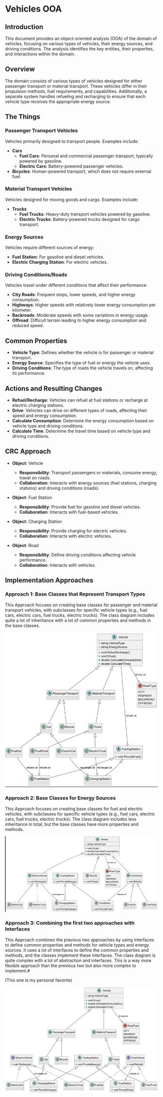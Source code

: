 # Vehicles OOA

## Introduction
This document provides an object-oriented analysis (OOA) of the domain of vehicles, focusing on various types of vehicles, their energy sources, and driving conditions. The analysis identifies the key entities, their properties, and interactions within the domain.

## Overview
The domain consists of various types of vehicles designed for either passenger transport or material transport. These vehicles differ in their propulsion methods, fuel requirements, and capabilities. Additionally, a separate system handles refueling and recharging to ensure that each vehicle type receives the appropriate energy source.

## The Things

### Passenger Transport Vehicles
Vehicles primarily designed to transport people. Examples include:
- **Cars**
    - **Fuel Cars**: Personal and commercial passenger transport, typically powered by gasoline.
    - **Electric Cars**: Battery-powered passenger vehicles.
- **Bicycles**: Human-powered transport, which does not require external fuel.

### Material Transport Vehicles
Vehicles designed for moving goods and cargo. Examples include:
- **Trucks**
    - **Fuel Trucks**: Heavy-duty transport vehicles powered by gasoline.
    - **Electric Trucks**: Battery-powered trucks designed for cargo transport.

### Energy Sources
Vehicles require different sources of energy:
- **Fuel Station**: For gasoline and diesel vehicles.
- **Electric Charging Station**: For electric vehicles.

### Driving Conditions/Roads
Vehicles travel under different conditions that affect their performance:
- **City Roads**: Frequent stops, lower speeds, and higher energy consumption.
- **Highways**: Higher speeds with relatively lower energy consumption per kilometer.
- **Backroads**: Moderate speeds with some variations in energy usage.
- **Offroad**: Difficult terrain leading to higher energy consumption and reduced speed.

## Common Properties
- **Vehicle Type**: Defines whether the vehicle is for passenger or material transport.
- **Energy Source**: Specifies the type of fuel or energy the vehicle uses.
- **Driving Conditions**: The type of roads the vehicle travels on, affecting its performance.

## Actions and Resulting Changes
- **Refuel/Recharge**: Vehicles can refuel at fuel stations or recharge at electric charging stations.
- **Drive**: Vehicles can drive on different types of roads, affecting their speed and energy consumption.
- **Calculate Consumption**: Determine the energy consumption based on vehicle type and driving conditions.
- **Calculate Time**: Determine the travel time based on vehicle type and driving conditions.

## CRC Approach
- **Object**: Vehicle
    - **Responsibility**: Transport passengers or materials, consume energy, travel on roads.
    - **Collaboration**: Interacts with energy sources (fuel stations, charging stations) and driving conditions (roads).

- **Object**: Fuel Station
    - **Responsibility**: Provide fuel for gasoline and diesel vehicles.
    - **Collaboration**: Interacts with fuel-based vehicles.

- **Object**: Charging Station
    - **Responsibility**: Provide charging for electric vehicles.
    - **Collaboration**: Interacts with electric vehicles.

- **Object**: Road
    - **Responsibility**: Define driving conditions affecting vehicle performance.
    - **Collaboration**: Interacts with vehicles.

## Implementation Approaches

### Approach 1: Base Classes that Represent Transport Types
This Approach focuses on creating base classes for passenger and material transport vehicles, with subclasses for specific vehicle types (e.g., fuel cars, electric cars, fuel trucks, electric trucks).
The class diagram includes quite a lot of inheritance with a lot of common properties and methods in the base classes.

![Transport Types](vehicles-ooa-approach1.png)

### Approach 2: Base Classes for Energy Sources
This Approach focuses on creating base classes for fuel and electric vehicles, with subclasses for specific vehicle types (e.g., fuel cars, electric cars, fuel trucks, electric trucks).
The class diagram includes less inheritance in total, but the base classes have more properties and methods.

![Energy Sources](vehicles-ooa-approach2.png)

### Approach 3: Combining the first two approaches with Interfaces
This Approach combines the previous two approaches by using interfaces to define common properties and methods for vehicle types and energy sources.
It uses a lot of interfaces to define the common properties and methods, and the classes implement these interfaces.
The class diagram is quite complex with a lot of abstraction and interfaces.
This is a way more flexible approach than the previous two but also more complex to implement.#

(This one is my personal favorite)

![Interfaces](vehicles-ooa-combined-approach.png)